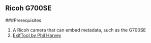 ## Ricoh G700SE

###Prerequisites

1. A Ricoh camera that can embed metadata, such as the G700SE
2. [ExifTool by Phil Harvey](http://www.sno.phy.queensu.ca/~phil/exiftool/)

